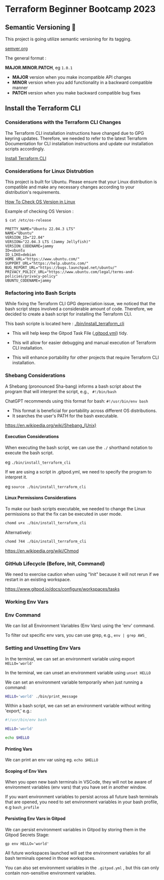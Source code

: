 # Terraform Beginner Bootcamp 2023

## Semantic Versioning :mage:

This project is going utilize semantic versioning for its tagging. 

[semver.org](https://semver.org/)

The general format : 

**MAJOR.MINOR.PATCH**, eg `1.0.1`

- **MAJOR** version when you make incompatible API changes
- **MINOR** version when you add functionality in a backward compatible manner
- **PATCH** version when you make backward compatible bug fixes

## Install the Terraform CLI 

### Considerations with the Terraform CLI Changes 

The Terraform CLI installation instructions have changed due to GPG keyring updates. Therefore, we needed to refer to the latest Terraform Documentation for CLI installation instructions and update our installation scripts accordingly.


[Install Terraform CLI](https://developer.hashicorp.com/terraform/tutorials/aws-get-started/install-cli)

### Considerations for Linux Distrubtion 

This project is built for Ubuntu. Please ensure that your Linux distribution is compatible and make any necessary changes according to your distribution's requirements.

[How To Check OS Version in Linux](https://www.cyberciti.biz/faq/how-to-check-os-version-in-linux-command-line/)

Example of checking OS Version :

```
$ cat /etc/os-release

PRETTY_NAME="Ubuntu 22.04.3 LTS"
NAME="Ubuntu"
VERSION_ID="22.04"
VERSION="22.04.3 LTS (Jammy Jellyfish)"
VERSION_CODENAME=jammy
ID=ubuntu
ID_LIKE=debian
HOME_URL="https://www.ubuntu.com/"
SUPPORT_URL="https://help.ubuntu.com/"
BUG_REPORT_URL="https://bugs.launchpad.net/ubuntu/"
PRIVACY_POLICY_URL="https://www.ubuntu.com/legal/terms-and-policies/privacy-policy"
UBUNTU_CODENAME=jammy
```


### Refactoring into Bash Scripts  

While fixing the Terraform CLI GPG depreciation issue, we noticed that the bash script steps involved a considerable amount of code. Therefore, we decided to create a bash script for installing the Terraform CLI.

This bash scripte is located here : [./bin/install_terraform_cli](.bin/install_terraform_cli)

- This will help keep the Gitpod Task File ([.gitpod.yml](.gitpod.yml)) tidy.

- This will allow for easier debugging and manual execution of Terraform CLI installation.

- This will enhance portability for other projects that require Terraform CLI installation.



### Shebang Considerations 

A Shebang (pronounced Sha-bang) informs a bash script about the program that will interpret the script, e.g., ` #!/bin/bash`

ChatGPT recommends using this format for bash: `#!/usr/bin/env bash`

- This format is beneficial for portability across different OS distributions.
- It searches the user's PATH for the bash executable.
 

https://en.wikipedia.org/wiki/Shebang_(Unix)


#### Execution Considerations


When executing the bash script, we can use the `./` shorthand notation to execute the bash script.

eg  `./bin/install_terraform_cli `

If we are using a script in .gitpod.yml, we need to specify the program to interpret it.

eg `source ./bin/install_terraform_cli`




#### Linux Permissions Considerations
 
To make our bash scripts executable, we needed to change the Linux permissions so that the fix can be executed in user mode.



```sh
chomd u+x ./bin/install_terraform_cli
```

 Alternatively: 

```sh
chomd 744 ./bin/install_terraform_cli
```

https://en.wikipedia.org/wiki/Chmod


### GitHub Lifecycle (Before, Init, Command)


We need to exercise caution when using "Init" because it will not rerun if we restart in an existing workspace.



https://www.gitpod.io/docs/configure/workspaces/tasks


### Working Env Vars

### Env Command 

We can list all Environment Variables (Env Vars) using the 'env' command.

To filter out specific env vars, you can use grep, e.g., `env | grep AWS_`


### Setting and Unsetting Env Vars 

In the terminal, we can set an environment variable using export `HELLO='world'`

In the terminal, we can unset an environment variable using `unset HELLO`

We can set an environment variable temporarily when just running a command:


```sh 
HELLO='world' ./bin/print_message
```

Within a bash script, we can set an environment variable without writing 'export,' e.g.:

```sh
#!/usr/bin/env bash

HELLO='world'

echo $HELLO
```

#### Printing Vars

We can print an env var using eg. `echo $HELLO`


#### Scoping of Env Vars

When you open new bash terminals in VSCode, they will not be aware of environment variables (env vars) that you have set in another window.

If you want environment variables to persist across all future bash terminals that are opened, you need to set environment variables in your bash profile, 
e.g `bash_profile`


#### Persisting Env Vars in Gitpod

We can persist environment variables in Gitpod by storing them in the Gitpod Secrets Stage:

```
gp env HELLO='world'
```

All future workspaces launched will set the environment variables for all bash terminals opened in those workspaces.

You can also set environment variables in the `.gitpod.yml` , but this can only contain non-sensitive environment variables.

